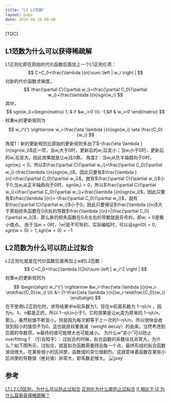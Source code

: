 ```yaml
---
title: "L1 L2范数"
layout: page
date: 2018-08-28 00:00
---
```


[TOC]

## L1范数为什么可以获得稀疏解
L1正则化即在原始的代价函数后面加上一个L1正则化项：
$$
C=C_0+\frac{\lambda }{n}\sum \left | w_i \right |
$$
对新的代价函数求梯度，
$$
\frac{\partial C}{\partial w_i}=\frac{\partial C_0}{\partial w_i}+\frac{\lambda }{n}sgn(w_i)
$$
其中，
$$
sgn(w_i)=\begin{matrix}
1, & if &w_i>0 \\\\
 -1,&if  & w_i<0
\end{matrix}
$$
权重$w_i$的更新规则为
$$
 w_i^{'} \rightarrow w_i-\frac{\eta \lambda }{n}sgn(w_i)-\eta \frac{C_0}{w_i}
$$
角度1：新的更新规则比原始的更新规则多出了$-\frac{\eta \lambda }{n}sgn(w_i)$这一项，当$w_i$大于0时，更新后的$w^{'}_i$后变小；当$w_i$小于0时，更新后的$w^{'}_i$后变大。因此效果就是让$w_i$往0靠。
角度2：当$w_i$从负半轴趋向于0时，$sgn(w_i)<0$，所以$\frac{\partial C}{\partial w_i}=\frac{\partial C_0}{\partial w_i}-\frac{\lambda }{n}sgn(w_i)$，因此只要有$\frac{\lambda }{n}>\frac{\partial C_0}{\partial w_i}$，就有$\frac{\partial C}{\partial w_i}$小于0;当$w_i$从正半轴趋向于0时，$sgn(w_i)>0$，所以$\frac{\partial C}{\partial w_i}=\frac{\partial C_0}{\partial w_i}+\frac{\lambda }{n}sgn(w_i)$，因此只要有$\\frac{\lambda }{n}>-\frac{\partial C_0}{\partial w_i}$，就有$\frac{\partial C}{\partial w_i}$小于0。因此只要保证$\frac{\lambda }{n}$大于原始损失函数在0点处的导数$\frac{\lambda }{n}>|\frac{\partial C_0}{\partial w_i}|$，那么新的损失函数在0点左右的导数就是异号的，即$w_i=0$是极小值点。
由于当$w=0$时，$|w|$是不可导的，实际编程时，可以设$sgn(0)=0,sgn(w>0)=1,sgn(w<0)=-1$
## L2范数为什么可以防止过拟合 
L2正则化就是在代价函数后面再加上w的L2范数：
$$
C=C_0+\frac{\lambda }{2n}\sum \left | w_i^2 \right |
$$
权重$w_i$的更新规则为
$$
\begin{align}
 w_i^{'} \rightarrow &w_i-\frac{\eta \lambda }{n}w_i-\eta\frac{C_0}{w_i} \\\\
 &= (1-\frac{\eta \lambda }{n})w_i-\eta\frac{C_0}{w_i}
\end{align}
$$
在不使用L2正则化时，求导结果中w前系数为1，现在w前面系数为 1−ηλ/n ，因为η、λ、n都是正的，所以 1−ηλ/n小于1，它的效果是让$w_i$变为原来的 1−ηλ/n，那么，虽然权值不断变小，但是因为每次都等于上一次的1−ηλ/n，所以很快会收敛到较小的值但不为0。这也就是权重衰减（weight decay）的由来。当然考虑到后面的导数项，w最终的值可能增大也可能减小。
为什么w“变小”可以防止overfitting？
（引自知乎）：
过拟合的时候，拟合函数的系数往往非常大，为什么？如下图所示，过拟合，就是拟合函数需要顾忌每一个点，最终形成的拟合函数波动很大。在某些很小的区间里，函数值的变化很剧烈。这就意味着函数在某些小区间里的导数值（绝对值）非常大，即系数足够大。
<img src="/wiki/static/images/pca/l1.png" alt="joey"/>

## 参考 
[L1,L2,L0区别，为什么可以防止过拟合](https://www.jianshu.com/p/475d2c3197d2)
[正则化为什么能防止过拟合](https://www.cnblogs.com/alexanderkun/p/6922428.html)
[l1 相比于 l2 为什么容易获得稀疏解？](https://www.zhihu.com/question/37096933/answer/148843450)